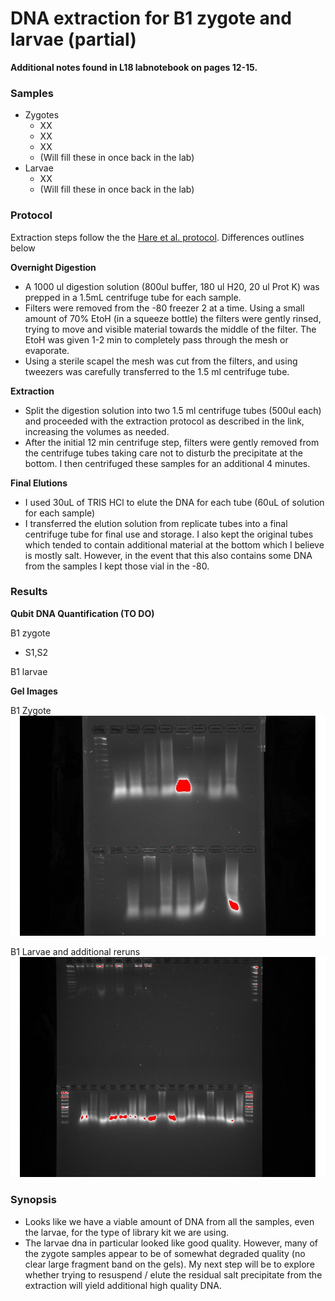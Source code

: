 # DNA extraction for B1 zygote and larvae (partial)

**Additional notes found in L18 labnotebook on pages 12-15.**

### Samples 

* Zygotes
  * XX
  * XX
  * XX
  * (Will fill these in once back in the lab)
* Larvae 
  * XX
  * (Will fill these in once back in the lab)
  
 ### Protocol
  
  Extraction steps follow the the [Hare et al. protocol](https://github.com/epigeneticstoocean/2018OAExp_larvae/blob/master/protocols/hare_larvaeExtractionProtocol.md). Differences outlines below

**Overnight Digestion** 

  * A 1000 ul digestion solution (800ul buffer, 180 ul H20, 20 ul Prot K) was prepped in a 1.5mL centrifuge tube for each sample.
  * Filters were removed from the -80 freezer 2 at a time. Using a small amount of 70% EtoH (in a squeeze bottle) the filters were gently rinsed, trying to move and visible material towards the middle of the filter. The EtoH was given 1-2 min to completely pass through the mesh or evaporate.
  * Using a sterile scapel the mesh was cut from the filters, and using tweezers was carefully transferred to the 1.5 ml centrifuge tube.
  
**Extraction**
  
  * Split the digestion solution into two 1.5 ml centrifuge tubes (500ul each) and proceeded with the extraction protocol as described in the link, increasing the volumes as needed.
  * After the initial 12 min centrifuge step, filters were gently removed from the centrifuge tubes taking care not to disturb the precipitate at the bottom. I then centrifuged these samples for an additional 4 minutes.
  
**Final Elutions**

  * I used 30uL of TRIS HCl to elute the DNA for each tube (60uL of solution for each sample)
  * I transferred the elution solution from replicate tubes into a final centrifuge tube for final use and storage. I also kept the original tubes which tended to contain additional material at the bottom which I believe is mostly salt. However, in the event that this also contains some DNA from the samples I kept those vial in the -80.
  
### Results 

**Qubit DNA Quantification (TO DO)**

B1 zygote
* S1,S2

B1 larvae

**Gel Images**

B1 Zygote
![](https://github.com/epigeneticstoocean/2018OAExp_larvae/blob/master/figures/2020-04-1_DNAE_Zygote_L18_Block1(1).jpg)

B1 Larvae and additional reruns
![](https://github.com/epigeneticstoocean/2018OAExp_larvae/blob/master/figures/2020-04-2_DNAE_Larvae_L18_Block1withreruns.jpg)

### Synopsis

* Looks like we have a viable amount of DNA from all the samples, even the larvae, for the type of library kit we are using.
* The larvae dna in particular looked like good quality. However, many of the zygote samples appear to be of somewhat degraded quality (no clear large fragment band on the gels). My next step will be to explore whether trying to resuspend / elute the residual salt precipitate from the extraction will yield additional high quality DNA.
